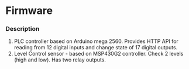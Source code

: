 # Firmware

### Description
1. PLC controller based on Arduino mega 2560. 
Provides HTTP API for reading from 12 digital inputs and change  state of 17 digital outputs.
1. Level Control sensor - based on MSP430G2 controller. Check 2 levels (high and low). Has two relay outputs.
